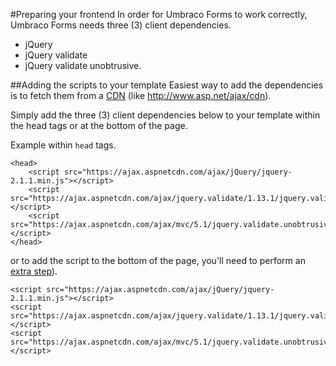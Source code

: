 #Preparing your frontend
In order for Umbraco Forms to work correctly, Umbraco Forms needs three (3) client dependencies.

- jQuery
- jQuery validate 
- jQuery validate unobtrusive. 

##Adding the scripts to your template
Easiest way to add the dependencies is to fetch them from a [CDN](https://en.wikipedia.org/wiki/Content_delivery_network) (like http://www.asp.net/ajax/cdn).

Simply add the three (3) client dependencies below to your template within the head tags or at the bottom of the page.

Example within `head` tags.

	<head>
		<script src="https://ajax.aspnetcdn.com/ajax/jQuery/jquery-2.1.1.min.js"></script>
		<script src="https://ajax.aspnetcdn.com/ajax/jquery.validate/1.13.1/jquery.validate.min.js"></script>
		<script src="https://ajax.aspnetcdn.com/ajax/mvc/5.1/jquery.validate.unobtrusive.min.js"></script>
	</head>

or to add the script to the bottom of the page,  you'll need to perform an [extra step](../Rendering-Scripts/index.md)).
	
	<script src="https://ajax.aspnetcdn.com/ajax/jQuery/jquery-2.1.1.min.js"></script>
	<script src="https://ajax.aspnetcdn.com/ajax/jquery.validate/1.13.1/jquery.validate.min.js"></script>
	<script src="https://ajax.aspnetcdn.com/ajax/mvc/5.1/jquery.validate.unobtrusive.min.js"></script>

